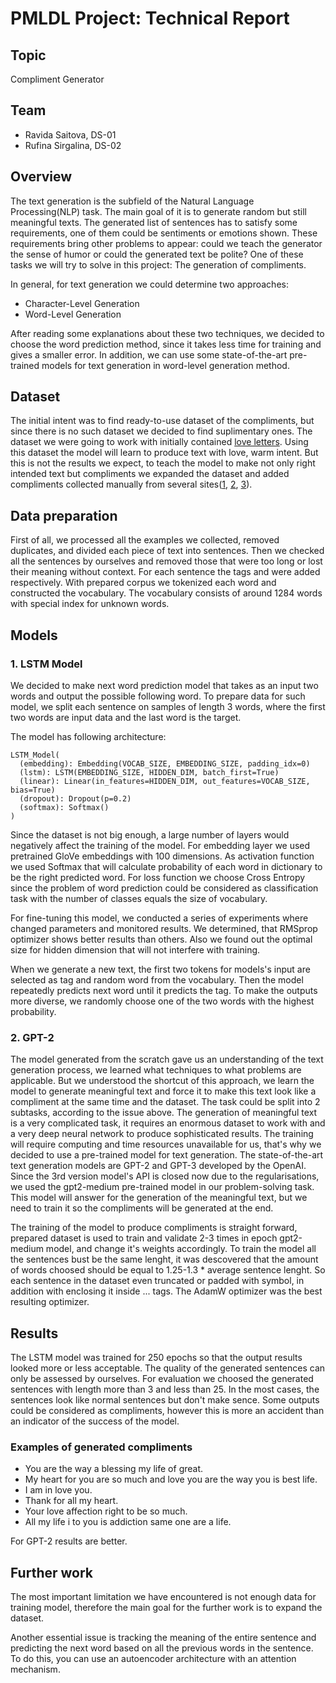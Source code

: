 # PMLDL Project: Technical Report


## Topic
Compliment Generator


## Team
* Ravida Saitova, DS-01
* Rufina Sirgalina, DS-02


## Overview

The text generation is the subfield of the Natural Language Processing(NLP) task. The main goal of it is to generate random but still meaningful texts. The generated list of sentences has to satisfy some requirements, one of them could be sentiments or emotions shown. These requirements bring other problems to appear: could we teach the generator the sense of humor or could the generated text be polite? One of these tasks we will try to solve in this project: The generation of compliments. 

In general, for text generation we could determine two approaches:
* Character-Level Generation
* Word-Level Generation

After reading some explanations about these two techniques, we decided to choose the word prediction method, since it takes less time for training and gives a smaller error. In addition, we can use some state-of-the-art pre-trained models for text generation in word-level generation method.


## Dataset

The initial intent was to find ready-to-use dataset of the compliments, but since there is no such dataset we decided to find suplimentary ones. The dataset we were going to work with initially contained [love letters](https://www.kaggle.com/fillerink/love-letters). Using this dataset the model will learn to produce text with love, warm intent. But this is not the results we expect, to teach the model to make not only right intended text but compliments we expanded the dataset and added compliments collected manually from several sites([1](https://www.thetalka.com/love-letters-for-her/), [2](https://memesbams.com/love-letters-for-her/), [3](https://www.legit.ng/1218152-deep-love-letters-ll-cry.html)).


## Data preparation

First of all, we processed all the examples we collected, removed duplicates, and divided each piece of text into sentences. 
Then we checked all the sentences by ourselves and removed those that were too long or lost their meaning without context. 
For each sentence the tags <Start-Of-Sequence> and <End-Of-Sequence> were added respectively.
With prepared corpus we tokenized each word and constructed the vocabulary. The vocabulary consists of around 1284 words with special index for unknown words.   


## Models

### 1. LSTM Model

We decided to make next word prediction model that takes as an input two words and output the possible following word. 
To prepare data for such model, we split each sentence on samples of length 3 words, where the first two words are input data and the last word is the target.

The model has following architecture:
```
LSTM_Model(
  (embedding): Embedding(VOCAB_SIZE, EMBEDDING_SIZE, padding_idx=0)
  (lstm): LSTM(EMBEDDING_SIZE, HIDDEN_DIM, batch_first=True)
  (linear): Linear(in_features=HIDDEN_DIM, out_features=VOCAB_SIZE, bias=True)
  (dropout): Dropout(p=0.2)
  (softmax): Softmax()
)
```
Since the dataset is not big enough, a large number of layers would negatively affect the training of the model. 
For embedding layer we used pretrained GloVe embeddings with 100 dimensions. 
As activation function we used Softmax that will calculate probability of each word in dictionary to be the right predicted word. 
For loss function we choose Cross Entropy since the problem of word prediction could be considered as classification task with the number of classes equals the size of vocabulary.
 
For fine-tuning this model, we conducted a series of experiments where changed parameters and monitored results. 
We determined, that RMSprop optimizer shows better results than others. 
Also we found out the optimal size for hidden dimension that will not interfere with training.

When we generate a new text, the first two tokens for models's input are selected as <SOS> tag and random word from the vocabulary. Then the model repeatedly predicts next word until it predicts the <EOS> tag. To make the outputs more diverse, we randomly choose one of the two words with the highest probability.

### 2. GPT-2

The model generated from the scratch gave us an understanding of the text generation process, we learned what techniques to what problems are applicable. But we understood the shortcut of this approach, we learn the model to generate meaningful text and force it to make this text look like a compliment at the same time and the dataset. The task could be split into 2 subtasks, according to the issue above. The generation of meaningful text is a very complicated task, it requires an enormous dataset to work with and a very deep neural network to produce sophisticated results. The training will require computing and time resources unavailable for us, that's why we decided to use a pre-trained model for text generation. 
The state-of-the-art text generation models are GPT-2 and GPT-3 developed by the OpenAI. Since the 3rd version model's API is closed now due to the regularisations, we used the gpt2-medium pre-trained model in our problem-solving task. This model will answer for the generation of the meaningful text, but we need to train it so the compliments will be generated at the end.
  
The training of the model to produce compliments is straight forward, prepared dataset is used to train and validate 2-3 times in epoch gpt2-medium model, and change it's weights accordingly. To train the model all the sentences bust be the same lenght, it was descovered that the amount of words choosed should be equal to 1.25-1.3 * average sentence lenght. So each sentence in the dataset even truncated or padded with <EOS> symbol, in addition with enclosing it inside <SOS>...<EOS> tags. The AdamW optimizer was the best resulting optimizer.
  
## Results

The LSTM model was trained for 250 epochs so that the output results looked more or less acceptable. The quality of the generated sentences can only be assessed by ourselves. For evaluation we choosed the generated sentences with length more than 3 and less than 25. In the most cases, the sentences look like normal sentences but don't make sence. Some outputs could be considered as compliments, however this is more an accident than an indicator of the success of the model.

### Examples of generated compliments
  
* You are the way a blessing my life of great.
* My heart for you are so much and love you are the way you is best life.
* I am in love you.
* Thank for all my heart.
* Your love affection right to be so much.
* All my life i to you is addiction same one are a life.
  
For GPT-2 results are better. 
  
  
## Further work

The most important limitation we have encountered is not enough data for training model, therefore the main goal for the further work is to expand the dataset. 

Another essential issue is tracking the meaning of the entire sentence and predicting the next word based on all the previous words in the sentence. To do this, you can use an autoencoder architecture with an attention mechanism.
